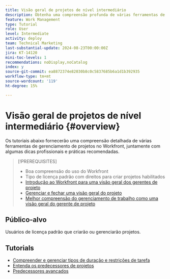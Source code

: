 ```yaml
---
title: Visão geral de projetos de nível intermediário
description: Obtenha uma compreensão profunda de várias ferramentas de gerenciamento de projetos no Workfront, juntamente com algumas dicas profissionais e práticas recomendadas.
feature: Work Management
type: Tutorial
role: User
level: Intermediate
activity: deploy
team: Technical Marketing
last-substantial-update: 2024-08-23T00:00:00Z
jira: KT-14120
mini-toc-levels: 1
recommendations: noDisplay,noCatalog
index: y
source-git-commit: ea8872374e82030b8c0c5837685b6a1d1b392935
workflow-type: tm+mt
source-wordcount: '119'
ht-degree: 15%

---
```



# Visão geral de projetos de nível intermediário {#overview}

Os tutoriais abaixo fornecerão uma compreensão detalhada de várias ferramentas de gerenciamento de projetos no Workfront, juntamente com algumas dicas profissionais e práticas recomendadas.

>[!PREREQUISITES]
>
>* Boa compreensão do uso do Workfront
>* Tipo de licença padrão com direitos para criar projetos habilitados
>* [Introdução ao Workfront para uma visão geral dos gerentes de projeto](https://experienceleague.adobe.com/?recommended=Workfront-U-1-2022.1.planners)
>* [Gerenciar e fechar uma visão geral do projeto](https://experienceleague.adobe.com/?recommended=Workfront-U-1-2022.2.planners)
>* [Melhor compreensão do gerenciamento de trabalho como uma visão geral do gerente de projeto](https://experienceleague.adobe.com/?recommended=Workfront-U-1-2022.3.planners)

## Público-alvo

Usuários de licença padrão que criarão ou gerenciarão projetos.

## Tutorials

* [Compreender e gerenciar tipos de duração e restrições de tarefa](/help/manage-work/intermediate-projects/understand-and-manage-duration-types-and-task-constraints.md)
* [Entenda os predecessores de projetos](/help/manage-work/intermediate-projects/understand-cross-project-predecessors.md)
* [Predecessores avançados](/help/manage-work/intermediate-projects/advanced-predecessors.md)
